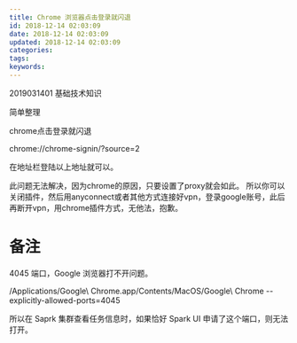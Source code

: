 ```yaml
---
title: Chrome 浏览器点击登录就闪退
id: 2018-12-14 02:03:09
date: 2018-12-14 02:03:09
updated: 2018-12-14 02:03:09
categories:
tags:
keywords:
---
```







2019031401
基础技术知识


简单整理



<!-- more -->


chrome点击登录就闪退

chrome://chrome-signin/?source=2

在地址栏登陆以上地址就可以。

此问题无法解决，因为chrome的原因，只要设置了proxy就会如此。 所以你可以关闭插件，然后用anyconnect或者其他方式连接好vpn，登录google账号，此后再断开vpn，用chrome插件方式，无他法，抱歉。



# 备注



4045 端口，Google 浏览器打不开问题。


/Applications/Google\ Chrome.app/Contents/MacOS/Google\ Chrome --explicitly-allowed-ports=4045


所以在 Saprk 集群查看任务信息时，如果恰好 Spark UI 申请了这个端口，则无法打开。

